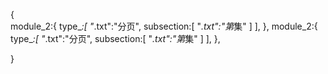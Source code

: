 {	
	<!-- 优酷-电影 -->
	module_2:{
		<!-- 类型 -->
		type_*:[
			<!-- 分页 -->
			"*.txt":"分页",
			<!-- 分集 -->
			subsection:[
				"*.txt":"第*集"
			]
		],
	},
	<!-- 优酷-电视剧 -->
	module_2:{
		<!-- 类型 -->
		type_*:[
			<!-- 分页 -->
			"*.txt":"分页",
			<!-- 分集 -->
			subsection:[
				"*.txt":"第*集"
			]
		],
	},

}
